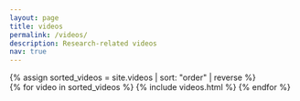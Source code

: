 ```yaml
---
layout: page
title: videos
permalink: /videos/
description: Research-related videos
nav: true
---
```

<div class="videos">
    {% assign sorted_videos = site.videos | sort: "order" | reverse %}
    <!-- Generate cards for each video -->
    <div class="container">
      <div class="row row-cols-1 row-cols-sm-2">
        {% for video in sorted_videos %}
          {% include videos.html %}
        {% endfor %}
      </div>
    </div>
</div>
